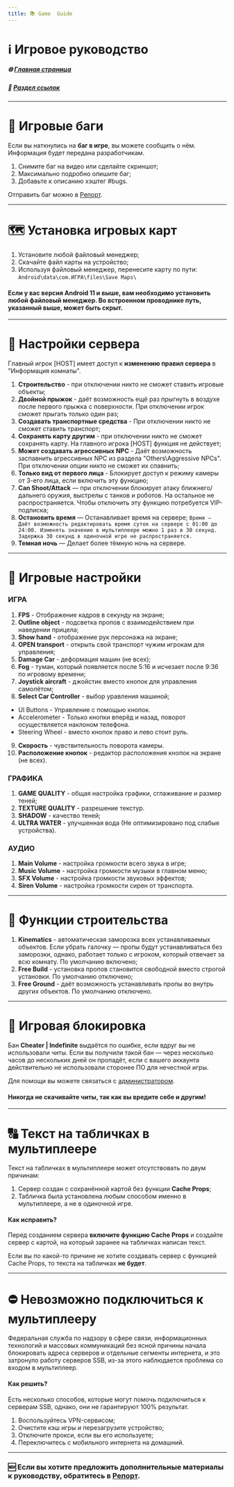 ```yaml
---
title: 📚 Game  Guide
---
```


# ℹ️ Игровое руководство

##### 🌐 [Главная страница](./index.md)
##### 🔗 [Раздел ссылок](./links.md)

- - - - -

# 🐛 Игровые баги

Если вы наткнулись на **баг в игре**, вы можете сообщить о нём. Информация будет передана разработчикам.

1. Снимите баг на видео или сделайте скриншот;
2. Максимально подробно опишите баг;
3. Добавьте к описанию хэштег #bugs.

Отправить баг можно в [Репорт](https://t.me/Simplesandbox2reports).

- - - - -

# 🗺️ Установка игровых карт

1. Установите любой файловый менеджер;
2. Скачайте файл карты на устройство;
3. Используя файловый менеджер, перенесите карту по пути: `Android\data\com.ИГРА\files\Save Maps\`

#### Если у вас версия **Android 11** и выше, вам необходимо установить любой файловый менеджер. Во встроенном проводнике путь, указанный выше, может быть скрыт.

- - - - -

# 👥 Настройки сервера

Главный игрок [HOST] имеет доступ к **изменению правил сервера** в "Информация комнаты".

1. **Строительство** - при отключении никто не сможет ставить игровые объекты;
2. **Двойной прыжок** - даёт возможность ещё раз прыгнуть в воздухе после первого прыжка с поверхности. При отключении игрок сможет прыгать только один раз;
3. **Создавать транспортные средства** - При отключении никто не сможет ставить транспорт;
4. **Сохранять карту другим** - при отключении никто не сможет сохранять карту. На главного игрока [HOST] функция не действует;
5. **Может создавать агрессивных NPC** - Даёт возможность заспавнить агрессивных NPC из раздела "Others\Aggressive NPCs". При отключении опции никто не сможет их спавнить;
6. **Только вид от первого лица** - Блокирует доступ к режиму камеры от 3-его лица, если включить эту функцию;
7. **Can Shoot/Attack** — при отключении блокирует атаку ближнего/дальнего оружия, выстрелы с танков и роботов. На остальное не распространяется. Чтобы отключить эту функцию потребуется VIP-подписка;
8. **Остановить время** — Останавливает время на сервере;
`Время —  Даёт возможность редактировать время суток на сервере с 01:00 до 24:00. Изменять значение в мультиплеере можно 1 раз в 30 секунд. Задержка 30 секунд в одиночной игре не распространяется.`
9. **Темная ночь** — Делает более тёмную ночь на сервере.

- - - - -

# 👤 Игровые настройки

### ИГРА
1. **FPS** - Отображение кадров в секунду на экране;
2. **Outline object** - подсветка пропов с взаимодействием при наведении прицела;
3. **Show hand** - отображение рук персонажа на экране;
4. **OPEN transport** - открыть свой транспорт чужим игрокам для управления;
5. **Damage Car** - деформация машин (не всех);
6. **Fog** - туман, который появляется после 5:16 и исчезает после 9:36 по игровому времени;
7. **Joystick aircraft** - джойстик вместо кнопок для управления самолётом;
8. **Select Car Controller** - выбор уравления машиной;
 - UI Buttons - Управление с помощью кнопок.
 - Accelerometer - Только кнопки вперёд и назад, поворот осуществляется наклоном телефона.
 - Steering Wheel - вместо кнопок право и лево стоит руль.
9. **Скорость** - чувствительность поворота камеры.
10. **Расположение кнопок** - редактор расположения кнопок на экране (не всех).

### ГРАФИКА
1. **GAME QUALITY** - общая настройка графики, сглаживание и размер теней;
2. **TEXTURE QUALITY** - разрешение текстур.
3. **SHADOW** - качество теней;
4. **ULTRA WATER** - улучшенная вода (Не оптимизировано под слабые устройства).

### АУДИО
1. **Main Volume** - настройка громкости всего звука в игре;
2. **Music Volume** - настройка громкости музыки в главном меню;
3. **SFX Volume** - настройка громкости звуковых эффектов;
4. **Siren Volume** - настройка громкости сирен от транспорта.

- - - - -

# 🔨 Функции строительства

1. **Kinematics** - автоматическая заморозка всех устанавливаемых объектов. Если убрать галочку — пропы будут устанавливаться без заморозки, однако, работает только с игроком, который отвечает за всю комнату.
По умолчанию включено;
2. **Free Build** - установка пропов становится свободной вместо строгой установки.
По умолчанию отключено;
3. **Free Ground** - даёт возможность устанавливать пропы во внутрь других объектов.
По умолчанию отключено.

- - - - -

# 🚧 Игровая блокировка

Бан **Cheater | Indefinite** выдаётся по ошибке, если вдруг вы не использовали читы.
Если вы получили такой бан — через несколько часов до нескольких дней он пропадёт, если с вашего аккаунта действительно не использовали сторонее ПО для нечестной игры.

Для помощи вы можете связаться с [администратором](https://t.me/Gamzee_Chert/632).

#### Никогда не скачивайте читы, так как вы вредите себе и другим!

- - - - -

# 🔠 Текст на табличках в мультиплеере

Текст на табличках в мультиплеере может отсутствовать по двум причинам:
1. Сервер создан с сохранённой картой без функции **Cache Props**;
2. Табличка была установлена любым способом именно в мультиплеере, а не в одиночной игре.

#### Как исправить?
Перед созданием сервера **включите функцию Cache Props** и создайте сервер с картой, на который заранее на табличках написан текст.

Если вы по какой-то причине не хотите создавать сервер с функцией Cache Props, то текста на табличках **не будет**.

- - - - -

# ⛔ Невозможно подключиться к мультиплееру

Федеральная служба по надзору в сфере связи, информационных технологий и массовых коммуникаций без ясной причины начала блокировать адреса серверов и отдельные сегменты интернета, и это затронуло работу серверов SSB, из-за этого наблюдается проблема со входом в мультиплеер.

#### Как решить?
Есть несколько способов, которые могут помочь подключиться к серверам SSB, однако, они не гарантируют 100% результат.
1. Воспользуйтесь VPN-сервисом;
2. Очистите кэш игры и перезагрузите устройство;
3. Отключите прокси, если вы его используете;
4. Переключитесь с мобильного интернета на домашний.

- - - - -

### 🆕 Если вы хотите предложить дополнительные материалы к руководству, обратитесь в [Репорт](https://t.me/Simplesandbox2reports).
